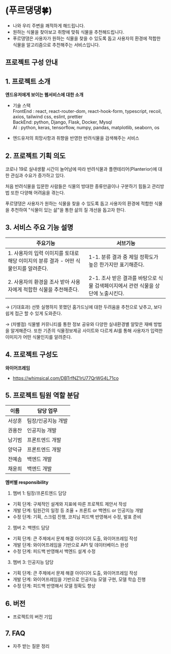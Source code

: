 # (푸르댕댕🍀)

- 나와 우리 주변을 쾌적하게 해드립니다.
- 원하는 식물을 찾아보고 취향에 맞춰 식물을 추천해드립니다.
- 푸르댕댕은 사용자가 원하는 식물을 찾을 수 있도록  돕고 사용자의 환경에 적합한 식물을 알고리즘으로 추천해주는 서비스입니다.

## 프로젝트 구성 안내
## 1. 프로젝트 소개

**엔드유저에게 보이는 웹서비스에 대한 소개**
  - 기술 스택 <br/>
  FrontEnd : react, react-router-dom, react-hook-form, typescript, recoil, axios, tailwind css,  eslint, prettier <br/>
  BackEnd: python, Django, Flask, Docker, Mysql <br/>
  AI : python, keras, tensorflow, numpy, pandas, matplotlib, seaborn, os

- 엔드유저의 희망사항과 취향을 반영한 반려식물을 검색해주는 서비스

## 2. 프로젝트 기획 의도

코로나 19로 실내생활 시간이 늘어남에 따라 반려식물과 플랜테리어(Planterior)에 대한 관심과 수요가 증가하고 있다.

처음 반려식물을 입문한 사람들은 식물의 방대한 종류만큼이나 구분하기 힘들고 관리방법 또한 다양해 어려움을 겪는다.

푸르댕댕은 사용자가 원하는 식물을 찾을 수 있도록 돕고 사용자의 환경에 적합한 식물을 추천하여 "식물이 있는 삶"을 통한 삶의 질 개선을 돕고자 한다.

## 3. 서비스 주요 기능 설명


| 주요기능 | 서브기능 |
| ------ | ------ |
| 1. 사용자의 입력 이미지를 토대로 해당 이미지의 분류 결과 - 어떤 식물인지를 알려준다. | 1-1. 분류 결과 중 제일 정확도가 높은 한가지만 표기해준다. |
| 2. 사용자의 환경을 조사 받아 사용자에게 적합한 식물을 추천해준다.  | 2-1. 조사 받은 결과를 바탕으로 식물 검색페이지에서 관련 식물을 상단에 노출시킨다. |

 → (기대효과) 선뜻 실행하지 못했던 홈가드닝에 대한 두려움을 추천으로 낮추고, 보다 쉽게 접근 할 수 있게 도와준다.

 → (차별점) 식물별 커뮤니티를 통한 정보 공유와 다양한 실내환경별 알맞은 재배 방법을 알게해준다. 또한 기존의 식물정보제공 사이트와 다르게 AI를 통해 사용자가 입력한 이미지가 어떤 식물인지를 알려준다.

## 4. 프로젝트 구성도
**와이어프레임**
  - https://whimsical.com/DBTrfNZ1rU77QrWG4L71co 

## 5. 프로젝트 팀원 역할 분담
| 이름 | 담당 업무 |
| ------ | ------ |
| 서상훈 | 팀장/인공지능 개발|
| 권용찬 | 인공지능 개발 |
| 남기범 | 프론트엔드 개발 |
| 양덕규 | 프론트엔드 개발 
| 전예솜 | 백엔드 개발 |
| 채윤희 | 백엔드 개발 |

**멤버별 responsibility**

1. 멤버 1: 팀장/프론트엔드 담당

- 기획 단계: 구체적인 설계와 지표에 따른 프로젝트 제안서 작성
- 개발 단계: 팀원간의 일정 등 조율 + 프론트 or 백엔드 or 인공지능 개발
- 수정 단계: 기획, 스크럼 진행, 코치님 피드백 반영해서 수정, 발표 준비

2. 멤버 2: 백엔드 담당

- 기획 단계: 큰 주제에서 문제 해결 아이디어 도출, 와이어프레임 작성
- 개발 단계: 와이어프레임을 기반으로 API 및 데이터베이스 완성
- 수정 단계: 피드백 반영해서 백엔드 설계 수정

3. 멤버 3: 인공지능 담당

- 기획 단계: 큰 주제에서 문제 해결 아이디어 도출, 와이어프레임 작성
- 개발 단계: 와이어프레임을 기반으로 인공지능 모델 구현, 모델 학습 진행
- 수정 단계: 피드백 반영해서 모델 정확도 향상 

## 6. 버전
  - 프로젝트의 버전 기입

## 7. FAQ
  - 자주 받는 질문 정리
